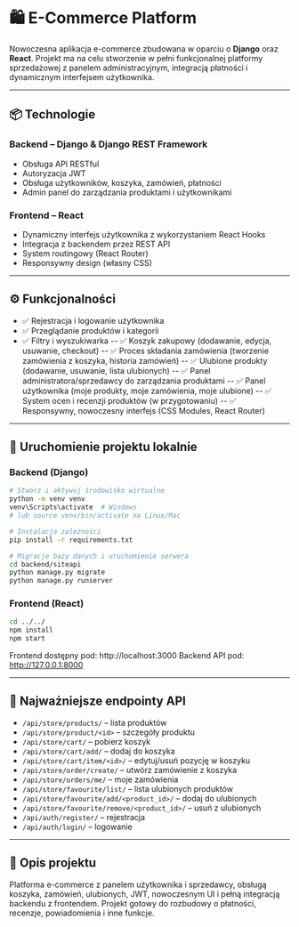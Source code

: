 # 🛍️ E-Commerce Platform

Nowoczesna aplikacja e-commerce zbudowana w oparciu o **Django** oraz **React**. Projekt ma na celu stworzenie w pełni funkcjonalnej platformy sprzedażowej z panelem administracyjnym, integracją płatności i dynamicznym interfejsem użytkownika.

---

## 📦 Technologie

### Backend – Django & Django REST Framework
- Obsługa API RESTful
- Autoryzacja JWT
- Obsługa użytkowników, koszyka, zamówień, płatności
- Admin panel do zarządzania produktami i użytkownikami

### Frontend – React
- Dynamiczny interfejs użytkownika z wykorzystaniem React Hooks
- Integracja z backendem przez REST API
- System routingowy (React Router)
- Responsywny design (własny CSS)

---

## ⚙️ Funkcjonalności

- ✅ Rejestracja i logowanie użytkownika
- ✅ Przeglądanie produktów i kategorii
- ✅ Filtry i wyszukiwarka
-- ✅ Koszyk zakupowy (dodawanie, edycja, usuwanie, checkout)
-- ✅ Proces składania zamówienia (tworzenie zamówienia z koszyka, historia zamówień)
-- ✅ Ulubione produkty (dodawanie, usuwanie, lista ulubionych)
-- ✅ Panel administratora/sprzedawcy do zarządzania produktami
-- ✅ Panel użytkownika (moje produkty, moje zamówienia, moje ulubione)
-- ✅ System ocen i recenzji produktów (w przygotowaniu)
-- ✅ Responsywny, nowoczesny interfejs (CSS Modules, React Router)
---
## 🚀 Uruchomienie projektu lokalnie

### Backend (Django)

```bash
# Stwórz i aktywuj środowisko wirtualne
python -m venv venv
venv\Scripts\activate  # Windows
# lub source venv/bin/activate na Linux/Mac

# Instalacja zależności
pip install -r requirements.txt

# Migracje bazy danych i uruchomienie serwera
cd backend/siteapi
python manage.py migrate
python manage.py runserver
```

### Frontend (React)

```bash
cd ../../
npm install
npm start
```

Frontend dostępny pod: http://localhost:3000
Backend API pod: http://127.0.0.1:8000

---

## 🔗 Najważniejsze endpointy API

- `/api/store/products/` – lista produktów
- `/api/store/product/<id>` – szczegóły produktu
- `/api/store/cart/` – pobierz koszyk
- `/api/store/cart/add/` – dodaj do koszyka
- `/api/store/cart/item/<id>/` – edytuj/usuń pozycję w koszyku
- `/api/store/order/create/` – utwórz zamówienie z koszyka
- `/api/store/orders/me/` – moje zamówienia
- `/api/store/favourite/list/` – lista ulubionych produktów
- `/api/store/favourite/add/<product_id>/` – dodaj do ulubionych
- `/api/store/favourite/remove/<product_id>/` – usuń z ulubionych
- `/api/auth/register/` – rejestracja
- `/api/auth/login/` – logowanie

---

## 📝 Opis projektu

Platforma e-commerce z panelem użytkownika i sprzedawcy, obsługą koszyka, zamówień, ulubionych, JWT, nowoczesnym UI i pełną integracją backendu z frontendem. Projekt gotowy do rozbudowy o płatności, recenzje, powiadomienia i inne funkcje.
